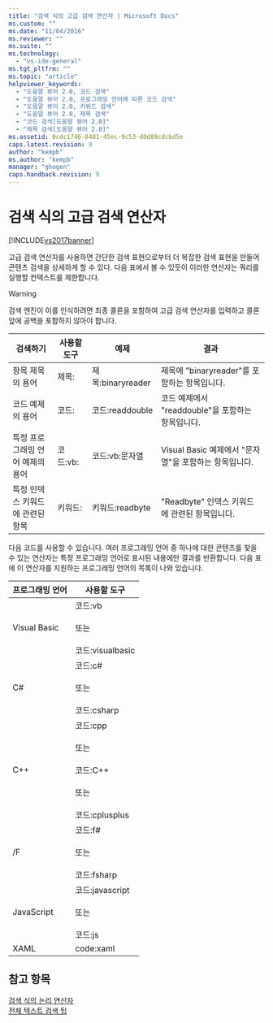 ```yaml
---
title: "검색 식의 고급 검색 연산자 | Microsoft Docs"
ms.custom: ""
ms.date: "11/04/2016"
ms.reviewer: ""
ms.suite: ""
ms.technology: 
  - "vs-ide-general"
ms.tgt_pltfrm: ""
ms.topic: "article"
helpviewer_keywords: 
  - "도움말 뷰어 2.0, 코드 검색"
  - "도움말 뷰어 2.0, 프로그래밍 언어에 따른 코드 검색"
  - "도움말 뷰어 2.0, 키워드 검색"
  - "도움말 뷰어 2.0, 제목 검색"
  - "코드 검색[도움말 뷰어 2.0]"
  - "제목 검색[도움말 뷰어 2.0]"
ms.assetid: 0cdc1746-8481-45ec-9c53-d0d89cdcbd5e
caps.latest.revision: 9
author: "kempb"
ms.author: "kempb"
manager: "ghogen"
caps.handback.revision: 9
---
```

# 검색 식의 고급 검색 연산자
[!INCLUDE[vs2017banner](../code-quality/includes/vs2017banner.md)]

고급 검색 연산자를 사용하면 간단한 검색 표현으로부터 더 복잡한 검색 표현을 만들어 콘텐츠 검색을 상세하게 할 수 있다.  다음 표에서 볼 수 있듯이 이러한 연산자는 쿼리를 실행할 컨텍스트를 제한합니다.  
  
> [!WARNING]
>  검색 엔진이 이를 인식하려면 최종 콜론을 포함하여 고급 검색 연산자를 입력하고 콜론 앞에 공백을 포함하지 않아야 합니다.  
  
|검색하기|사용할 도구|예제|결과|  
|----------|------------|--------|--------|  
|항목 제목의 용어|제목:|제목:binaryreader|제목에 "binaryreader"를 포함하는 항목입니다.|  
|코드 예제의 용어|코드:|코드:readdouble|코드 예제에서 "readdouble"을 포함하는 항목입니다.|  
|특정 프로그래밍 언어 예제의 용어|코드:vb:|코드:vb:문자열|Visual Basic 예제에서 "문자열"을 포함하는 항목입니다.|  
|특정 인덱스 키워드에 관련된 항목|키워드:|키워드:readbyte|"Readbyte" 인덱스 키워드에 관련된 항목입니다.|  
  
 다음 코드를 사용할 수 있습니다. 여러 프로그래밍 언어 중 하나에 대한 콘텐츠를 찾을 수 있는 연산자는 특정 프로그래밍 언어로 표시된 내용에만 결과를 반환합니다.  다음 표에 이 연산자를 지원하는 프로그래밍 언어의 목록이 나와 있습니다.  
  
|프로그래밍 언어|사용할 도구|  
|--------------|------------|  
|Visual Basic|코드:vb<br /><br /> 또는<br /><br /> 코드:visualbasic|  
|C\#|코드:c\#<br /><br /> 또는<br /><br /> 코드:csharp|  
|C\+\+|코드:cpp<br /><br /> 또는<br /><br /> 코드:C\+\+<br /><br /> 또는<br /><br /> 코드:cplusplus|  
|\/F|코드:f\#<br /><br /> 또는<br /><br /> 코드:fsharp|  
|JavaScript|코드:javascript<br /><br /> 또는<br /><br /> 코드:js|  
|XAML|code:xaml|  
  
## 참고 항목  
 [검색 식의 논리 연산자](../ide/logical-operators-in-search-expressions.md)   
 [전체 텍스트 검색 팁](../ide/full-text-search-tips.md)